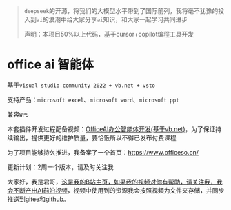 

> `deepseek`的开源，将我们的大模型水平带到了国际前列，我将毫不犹豫的投入到`ai`的浪潮中给大家分享`ai`知识，和大家一起学习共同进步
>
> 声明：本项目50%以上代码，基于cursor+copilot编程工具开发



# office ai 智能体

基于`visual studio community 2022 + vb.net + vsto`

支持产品：`microsoft excel`、`microsoft word`、`microsoft ppt`

兼容`WPS`



本套插件开发过程配备视频：[OfficeAI办公智能体开发(基于vb.net)](https://www.bilibili.com/cheese/play/ep1540657)，为了保证持续输出，提供更好的维护质量，要恰饭所以不得已发布付费课程

为了项目能够持久推进，我备案了一个首页：https://www.officeso.cn/



更新计划：2周一个版本，请及时关注我



大家好，我是君哥，[这是我的B站主页，如果我的视频对你有帮助，请关注我，我会不断产出AI前沿视频](https://space.bilibili.com/394702492)，视频中使用到的资源我会按照视频为文件夹存储，并同步推送到[gitee](https://gitee.com/it235/office-ai-agent)和[github](https://github.com/it235/office-ai-agent)。

